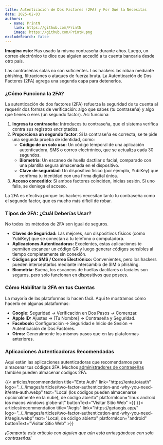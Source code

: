 ```yaml
---
title: Autenticación de Dos Factores (2FA) y Por Qué la Necesitas
date: 2025-02-03
authors:
  - name: PrintN
    link: https://github.com/PrintN
    image: https://github.com/PrintN.png
excludeSearch: false
---
```

**Imagina esto:** Has usado la misma contraseña durante años. Luego, un correo electrónico te dice que alguien accedió a tu cuenta bancaria desde otro país.

Las contraseñas solas no son suficientes. Los hackers las roban mediante phishing, filtraciones o ataques de fuerza bruta. La Autenticación de Dos Factores (2FA) agrega una segunda capa para detenerlos.

### ¿Cómo Funciona la 2FA?
La autenticación de dos factores (2FA) refuerza la seguridad de tu cuenta al requerir dos formas de verificación: algo que sabes (tu contraseña) y algo que tienes o eres (un segundo factor). Así funciona:

1. **Ingresa tu contraseña**: Introduces tu contraseña, que el sistema verifica contra sus registros encriptados.
2. **Proporciona un segundo factor**: Si la contraseña es correcta, se te pide una segunda prueba de identidad, como:
   - **Código de un solo uso**: Un código temporal de una aplicación autenticadora, SMS o correo electrónico, que se actualiza cada 30 segundos.
   - **Biometría**: Un escaneo de huella dactilar o facial, comparado con una plantilla segura almacenada en el dispositivo.
   - **Clave de seguridad**: Un dispositivo físico (por ejemplo, YubiKey) que confirma tu identidad con una firma digital única.
3. **Acceso concedido**: Si ambos factores coinciden, inicias sesión. Si uno falla, se deniega el acceso.

La 2FA es efectiva porque los hackers necesitan tanto tu contraseña como el segundo factor, que es mucho más difícil de robar.

### Tipos de 2FA: ¿Cuál Deberías Usar?
No todos los métodos de 2FA son igual de seguros.

- **Claves de Seguridad:** Las mejores, son dispositivos físicos (como YubiKey) que se conectan a tu teléfono o computadora.
- **Aplicaciones Autenticadoras:** Excelentes, estas aplicaciones te permiten escanear un código QR y luego generar códigos sensibles al tiempo completamente sin conexión.
- **Códigos por SMS / Correo Electrónico:** Convenientes, pero los hackers pueden interceptarlos mediante intercambio de SIM o phishing.
- **Biometría:** Buena, los escaneos de huellas dactilares o faciales son seguros, pero solo funcionan en dispositivos que posees.

### Cómo Habilitar la 2FA en tus Cuentas
La mayoría de las plataformas lo hacen fácil. Aquí te mostramos cómo hacerlo en algunas plataformas:
- **Google:** Seguridad → Verificación en Dos Pasos → Comenzar.
- **Apple ID:** Ajustes → [Tu Nombre] → Contraseña y Seguridad.
- **Facebook:** Configuración → Seguridad e Inicio de Sesión → Autenticación de Dos Factores.
- **Otros:** Generalmente los mismos pasos que en las plataformas anteriores.

### Aplicaciones Autenticadoras Recomendadas
Aquí están las aplicaciones autenticadoras que recomendamos para almacenar tus códigos 2FA. Muchos [administradores de contraseñas](/es/articles/how-to-create-strong-passwords-and-store-them-securely/#almacenamiento-seguro-de-contraseñas) también pueden almacenar códigos 2FA.
<div class="recommendations">
  <div class="grid">
    {{< articles/recommendation title="Ente Auth" link="https://ente.io/auth" logo="../../images/articles/two-factor-authentication-and-why-you-need-it/ente-auth.webp" text="Local (los códigos pueden almacenarse opcionalmente en la nube), de código abierto" platformIcon="linux android ios macos windows globe-alt" buttonText="Visitar Sitio Web" >}}
    {{< articles/recommendation title="Aegis" link="https://getaegis.app/" logo="../../images/articles/two-factor-authentication-and-why-you-need-it/aegis.webp" text="Local, de código abierto" platformIcon="android" buttonText="Visitar Sitio Web" >}}
  </div>
</div>

*¡Comparte este artículo con alguien que aún está arriesgándose con solo contraseñas!*